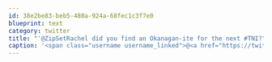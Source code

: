 ```yaml
---
id: 38e2be83-beb5-480a-924a-68fec1c3f7e0
blueprint: text
category: twitter
title: "'@ZipSetRachel did you find an Okanagan-ite for the next #TNI?"
caption: '<span class="username username_linked">@<a href="https://twitter.com/ZipSetRachel" title="Ратибор">ZipSetRachel</a></span> did you find an Okanagan-ite for the next <span class="hashtag hashtag_local">#<a href="http://tweettemp.darylchymko.ca/?tag=tni">TNI</a>?'
---
```


